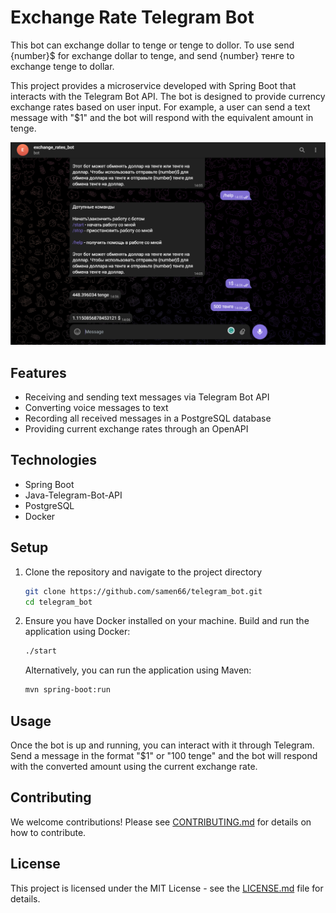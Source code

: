 # Exchange Rate Telegram Bot
This bot can exchange dollar to tenge or tenge to dollor. To use send {number}$ for exchange dollar to tenge, and send {number} тенге to exchange tenge to dollar.

This project provides a microservice developed with Spring Boot that interacts with the Telegram Bot API. The bot is designed to provide currency exchange rates based on user input. For example, a user can send a text message with "$1" and the bot will respond with the equivalent amount in tenge.

![Alt text](src/main/resources/img/img.png)



## Features

- Receiving and sending text messages via Telegram Bot API
- Converting voice messages to text
- Recording all received messages in a PostgreSQL database
- Providing current exchange rates through an OpenAPI

## Technologies

- Spring Boot
- Java-Telegram-Bot-API
- PostgreSQL
- Docker

## Setup

1. Clone the repository and navigate to the project directory

    ```bash
    git clone https://github.com/samen66/telegram_bot.git
    cd telegram_bot
    ```
2. Ensure you have Docker installed on your machine. Build and run the application using Docker:

    ```bash
    ./start
    ```

   Alternatively, you can run the application using Maven:

    ```bash
    mvn spring-boot:run
    ```

## Usage

Once the bot is up and running, you can interact with it through Telegram. Send a message in the format "$1" or "100 tenge" and the bot will respond with the converted amount using the current exchange rate.

## Contributing

We welcome contributions! Please see [CONTRIBUTING.md](CONTRIBUTING.md) for details on how to contribute.

## License

This project is licensed under the MIT License - see the [LICENSE.md](LICENSE.md) file for details.
